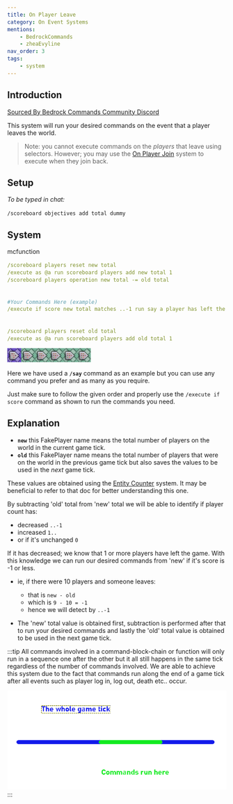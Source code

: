 ```yaml
---
title: On Player Leave
category: On Event Systems
mentions:
    - BedrockCommands
    - zheaEvyline
nav_order: 3
tags:
    - system
---
```


## Introduction

[Sourced By Bedrock Commands Community Discord](https://discord.gg/SYstTYx5G5)

This system will run your desired commands on the event that a player leaves the world.

> Note: you cannot execute commands on the *players* that leave using selectors. However; you may use the [On Player Join](/commands/on-player-join) system to execute when they join back.

## Setup

*To be typed in chat:*

`/scoreboard objectives add total dummy`

## System

<CodeHeader>mcfunction</CodeHeader>

```yaml
/scoreboard players reset new total
/execute as @a run scoreboard players add new total 1
/scoreboard players operation new total -= old total


#Your Commands Here (example)
/execute if score new total matches ..-1 run say a player has left the world


/scoreboard players reset old total
/execute as @a run scoreboard players add old total 1
```

![commandBlockChain6](/assets/images/commands/commandBlockChain/6.png)

Here we have used a **`/say`** command as an example but you can use any command you prefer and as many as you require.

Just make sure to follow the given order and properly use the `/execute if score` command as shown to run the commands you need.

## Explanation

- **` new `** this FakePlayer name means the total number of players on the world in the current game tick.
- **` old `** this FakePlayer name means the total number of players that were on the world in the previous game tick but also saves the values to be used in the *next* game tick.

These values are obtained using the [Entity Counter](/commands/entity-counter) system. It may be beneficial to refer to that doc for better understanding this one.

By subtracting 'old' total from 'new' total we will be able to identify if player count has:
- decreased ` ..-1 `
- increased ` 1.. `
- or if it's unchanged ` 0 `

If it has decreased; we know that 1 or more players have left the game.
With this knowledge we can run our desired commands from 'new' if it's score is -1 or less.
- ie, if there were 10 players and someone leaves:
    - that is ` new - old `
    - which is ` 9 - 10 = -1 `
    - hence we will detect by ` ..-1 `

- The 'new' total value is obtained first, subtraction is performed after that to run your desired commands and lastly the 'old' total value is obtained to be used in the next game tick.

:::tip
All commands involved in a command-block-chain or function will only run in a sequence one after the other but it all still happens in the same tick regardless of the number of commands involved. We are able to achieve this system due to the fact that commands run along the end of a game tick after all events such as player log in, log out, death etc.. occur.

![gametick](/assets/images/commands/gametick.png)
:::

